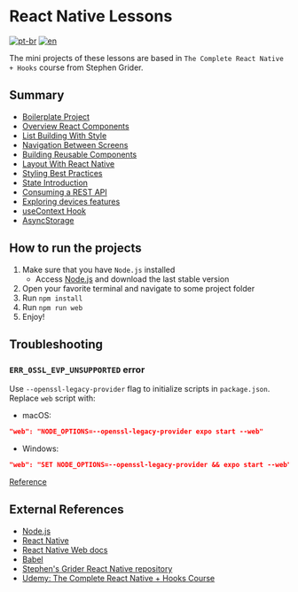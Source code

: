 # React Native Lessons
[![pt-br](https://img.shields.io/badge/lang-pt--br-green.svg)](./README.md)
[![en](https://img.shields.io/badge/lang-en-red.svg)](./README-en.md)

The mini projects of these lessons are based in `The Complete React Native + Hooks` course from Stephen Grider.

## Summary

- [Boilerplate Project](00-boilerplate-project)
- [Overview React Components](01-overview-react-components)
- [List Building With Style](02-list-building-with-style)
- [Navigation Between Screens](03-1-navigation-between-screens)
- [Building Reusable Components](04-building-reusable-components)
- [Layout With React Native](05-layout-with-react-native)
- [Styling Best Practices](06-styling-best-practices)
- [State Introduction](07-state-introduction)
- [Consuming a REST API](08-consuming-a-rest-api)
- [Exploring devices features](09-expo-device)
- [useContext Hook](10-use-context-hook)
- [AsyncStorage](11-async-storage)

## How to run the projects

1. Make sure that you have `Node.js` installed
    - Access [Node.js](https://nodejs.org/) and download the last stable version
2. Open your favorite terminal and navigate to some project folder
3. Run `npm install`
4. Run `npm run web`
5. Enjoy!

## Troubleshooting

### `ERR_0SSL_EVP_UNSUPPORTED` error
Use `--openssl-legacy-provider` flag to initialize scripts in `package.json`. Replace `web` script with:
- macOS: 
```json
"web": "NODE_OPTIONS=--openssl-legacy-provider expo start --web"
```
- Windows: 
```json
"web": "SET NODE_OPTIONS=--openssl-legacy-provider && expo start --web"
```

[Reference](https://stackoverflow.com/questions/69719601/getting-error-digital-envelope-routines-reason-unsupported-code-err-oss)

## External References
- [Node.js](https://nodejs.org/)
- [React Native](https://reactnative.dev/)
- [React Native Web docs](https://necolas.github.io/react-native-web/docs/)
- [Babel](https://babeljs.io)
- [Stephen's Grider React Native repository](https://github.com/StephenGrider/rn-casts)
- [Udemy: The Complete React Native + Hooks Course](https://www.udemy.com/course/the-complete-react-native-and-redux-course)